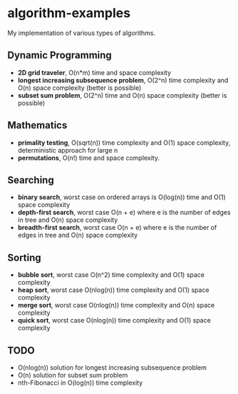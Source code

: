 # algorithm-examples

My implementation of various types of algorithms.

## Dynamic Programming

-   **2D grid traveler**, O(n\*m) time and space complexity
-   **longest increasing subsequence problem**, O(2^n) time complexity and O(n) space complexity (better is possible)
-   **subset sum problem**, O(2^n) time and O(n) space complexity (better is possible)

## Mathematics

-   **primality testing**, O(sqrt(n)) time complexity and O(1) space complexity, deterministic approach for large n
-   **permutations**, O(n!) time and space complexity.

## Searching

-   **binary search**, worst case on ordered arrays is O(log(n)) time and O(1) space complexity
-   **depth-first search**, worst case O(n + e) where e is the number of edges in tree and O(n) space complexity
-   **breadth-first search**, worst case O(n + e) where e is the number of edges in tree and O(n) space complexity

## Sorting

-   **bubble sort**, worst case O(n^2) time complexity and O(1) space complexity
-   **heap sort**, worst case O(nlog(n)) time complexity and O(1) space complexity
-   **merge sort**, worst case O(nlog(n)) time complexity and O(n) space complexity
-   **quick sort**, worst case O(nlog(n)) time complexity and O(1) space complexity

## TODO

-   O(nlog(n)) solution for longest increasing subsequence problem
-   O(n) solution for subset sum problem
-   nth-Fibonacci in O(log(n)) time complexity

